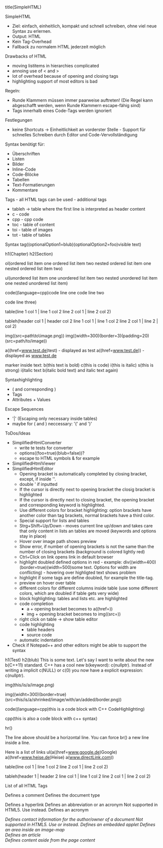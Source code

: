 title(SimpleHTML)

SimpleHTML
* Ziel: einfach, einheitlich, kompakt und schnell schreiben, ohne viel neue Syntax zu erlernen.
* Output: HTML
* Kein Tag-Overhead
* Fallback zu normalem HTML jederzeit möglich

Drawbacks of HTML
* moving listitems in hierarchies complicated
* annoing use of < and >
* lot of overhead because of opening and closing tags
* highlighting support of most editors is bad

Regeln:
* Runde Klammern müssen immer paarweise auftreten! (Die Regel kann abgeschafft werden, wenn Runde Klammern escape-fähig sind)
* Tags innerhalb eines Code-Tags werden ignoriert

Festlegungen
* keine Shortcuts -> Einheitlichkeit an vorderster Stelle - Support für schnelles Schreiben durch Editor und Code-Vervollständigung

Syntax benötigt für:
* Überschriften
* Listen
* Bilder
* Inline-Code
* Code-Blöcke
* Tabellen
* Text-Formatierungen
* Kommentare

Tags - all HTML tags can be used - additional tags
* tableh -> table where the first line is interpreted as header content
* c - code
* cpp - cpp code
* toc - table of content
* toi - table of images
* tot - table of tables

Syntax
tag((optionalOption1=blub)(optionalOption2=foo)visible text)

h1(Chapter)
h2(Section)

ol(ordered list item one
ordered list item two
  nested ordered list item one
  nested ordered list item two)

ul(unordered list item one
unordered list item two
  nested unordered list item one
  nested unordered list item)

code((language=cpp)code line one
code line two

code line three)

table(line 1 col 1 | line 1 col 2
line 2 col 1 | line 2 col 2)

tableh(header col 1 | header col 2
line 1 col 1 | line 1 col 2
line 2 col 1 | line 2 \| col 2)

img((src=path\to\image.png))
img((width=300)(border=3)(padding=20)(src=path/to/image))

a((href=www.test.de)test) - displayed as test
a((href=www.test.de)) - displayed as www.test.de

marker inside text: b(this text is bold) c(this is code) i(this is italic) s(this is strong) i(italic text b(italic bold text) and italic text again)

Syntaxhighlighting
* ( and corresponding )
* Tags
* Attributes + Values

Escape Sequences
* '|' (Escaping only necessary inside tables)
* maybe for ( and ) neccessary: '(' and ')'

ToDos/Ideas
* SimplifiedHtmlConverter
  * write te tests for converter
  * options((foo=true)(blub=false))?
  * escape to HTML symbols & for example
* SimplifiedHtmlViewer
* SimplifiedHtmlEditor
  * Opening bracket is automatically completed by closing bracket, except, if inside ''.
  * double ' if inputted
  * If the cursor is directly next to opening bracket the closig bracket is highlighted
  * If the cursor is directly next to closing bracket, the opening bracket and corresponding keyword is highlighted.
  * Use different colors for bracket highlighting: option brackets have another color than tag brackets, normal brackets have a third color.
  * Special support for lists and tables
  * Strg+Shift+Up/Down - moves current line up/down and takes care that only content in lists an tables are moved (keywords and options stay in place)
  * Hover over image path shows preview
  * Show error, if number of opening brackets is not the same than the number of closing brackets (background is colored lightly red)
  * Ctrl+Click on link opens link in default browser
  * highlight doubled defined options in red - example: div((width=400)(border=true)(width=500)some text. Options for width are conflicting) - hovering over highligted text shows problem
  * highlight if some tags are define doubled, for example the title-tag. 
  * preview on hover over table
  * different colors for different columns inside table (use some different colors, which are doubled if table gets very wide)
  * block highlighting: tables and lists etc. are highlighted
  * code completion
    * a + opening bracket becomes to a((href=))
    * img + opening bracket becomes to img((src=))
  * right click on table -> show table editor
  * code highlighting
    * table headers
    * source code
  * automatic indentation
* Check if Notepad++ and other editors might be able to support the syntax

h1(Test)
h2(blub)
This is some text. Let's say I want to write about the new b(C++11) standard.
C++ has a cool new b(keyword): c(nullptr).
Instead of writing a implicit c(NULL) or c(0) you now have a explicit expression: c(nullptr).

img(this/is/a/image.png)

img((widht=300)(border=true)(src=this/is/a/shrinked/image/with/an/added/border.png))

code((language=cpp)this is a code block
with C++ CodeHighlighting)

cpp(this is also a code block
with c++ syntax)

hr()

The line above should be a horizontal line.
You can force br() a new line inside a line.

Here is a list of links
ul(a((href=www.google.de)Google)
a((href=www.heise.de)Heise)
a(www.directLink.com))

table(line col 1 | line 1 col 2
line 2 col 1 | line 2 col 2)

tableh(header 1 | header 2
line col 1 | line 1 col 2
line 2 col 1 | line 2 col 2)


List of all HTML Tags
<!--...-->	Defines a comment
<!DOCTYPE> 	Defines the document type
<a>	Defines a hyperlink
<abbr>	Defines an abbreviation or an acronym
<acronym>	Not supported in HTML5. Use <abbr> instead.
Defines an acronym
<address>	Defines contact information for the author/owner of a document
<applet>	Not supported in HTML5. Use <embed> or <object> instead.
Defines an embedded applet
<area>	Defines an area inside an image-map
<article>	Defines an article
<aside>	Defines content aside from the page content
<audio>	Defines sound content
<b>	Defines bold text
<base>	Specifies the base URL/target for all relative URLs in a document
<basefont>	Not supported in HTML5. Use CSS instead.
Specifies a default color, size, and font for all text in a document
<bdi>	Isolates a part of text that might be formatted in a different direction from other text outside it
<bdo>	Overrides the current text direction
<big>	Not supported in HTML5. Use CSS instead.
Defines big text
<blockquote>	Defines a section that is quoted from another source
<body>	Defines the document's body
<br>	Defines a single line break
<button>	Defines a clickable button
<canvas>	Used to draw graphics, on the fly, via scripting (usually JavaScript)
<caption>	Defines a table caption
<center>	Not supported in HTML5. Use CSS instead.
Defines centered text
<cite>	Defines the title of a work
<code>	Defines a piece of computer code
<col>	Specifies column properties for each column within a <colgroup> element 
<colgroup>	Specifies a group of one or more columns in a table for formatting
<datalist>	Specifies a list of pre-defined options for input controls
<dd>	Defines a description/value of a term in a description list
<del>	Defines text that has been deleted from a document
<details>	Defines additional details that the user can view or hide
<dfn>	Represents the defining instance of a term
<dialog>	Defines a dialog box or window
<dir>	Not supported in HTML5. Use <ul> instead.
Defines a directory list
<div>	Defines a section in a document
<dl>	Defines a description list
<dt>	Defines a term/name in a description list
<em>	Defines emphasized text 
<embed>	Defines a container for an external (non-HTML) application
<fieldset>	Groups related elements in a form
<figcaption>	Defines a caption for a <figure> element
<figure>	Specifies self-contained content
<font>	Not supported in HTML5. Use CSS instead.
Defines font, color, and size for text
<footer>	Defines a footer for a document or section
<form>	Defines an HTML form for user input
<frame>	Not supported in HTML5.
Defines a window (a frame) in a frameset
<frameset>	Not supported in HTML5.
Defines a set of frames
<h1> to <h6>	Defines HTML headings
<head>	Defines information about the document
<header>	Defines a header for a document or section
<hr>	Defines a thematic change in the content
<html>	Defines the root of an HTML document
<i>	Defines a part of text in an alternate voice or mood
<iframe>	Defines an inline frame
<img>	Defines an image
<input>	Defines an input control
<ins>	Defines a text that has been inserted into a document
<kbd>	Defines keyboard input
<keygen>	Defines a key-pair generator field (for forms)
<label>	Defines a label for an <input> element
<legend>	Defines a caption for a <fieldset> element
<li>	Defines a list item
<link>	Defines the relationship between a document and an external resource (most used to link to style sheets)
<main>	Specifies the main content of a document
<map>	Defines a client-side image-map
<mark>	Defines marked/highlighted text
<menu>	Defines a list/menu of commands
<menuitem>	Defines a command/menu item that the user can invoke from a popup menu
<meta>	Defines metadata about an HTML document
<meter>	Defines a scalar measurement within a known range (a gauge)
<nav>	Defines navigation links
<noframes>	Not supported in HTML5.
Defines an alternate content for users that do not support frames
<noscript>	Defines an alternate content for users that do not support client-side scripts
<object>	Defines an embedded object
<ol>	Defines an ordered list
<optgroup>	Defines a group of related options in a drop-down list
<option>	Defines an option in a drop-down list
<output>	Defines the result of a calculation
<p>	Defines a paragraph
<param>	Defines a parameter for an object
<pre>	Defines preformatted text
<progress>	Represents the progress of a task
<q>	Defines a short quotation
<rp>	Defines what to show in browsers that do not support ruby annotations
<rt>	Defines an explanation/pronunciation of characters (for East Asian typography)
<ruby>	Defines a ruby annotation (for East Asian typography)
<s>	Defines text that is no longer correct
<samp>	Defines sample output from a computer program
<script>	Defines a client-side script
<section>	Defines a section in a document
<select>	Defines a drop-down list
<small>	Defines smaller text
<source>	Defines multiple media resources for media elements (<video> and <audio>)
<span>	Defines a section in a document
<strike>	Not supported in HTML5. Use <del> or <s> instead.
Defines strikethrough text
<strong>	Defines important text
<style>	Defines style information for a document
<sub>	Defines subscripted text
<summary>	Defines a visible heading for a <details> element
<sup>	Defines superscripted text
<table>	Defines a table
<tbody>	Groups the body content in a table
<td>	Defines a cell in a table
<textarea>	Defines a multiline input control (text area)
<tfoot>	Groups the footer content in a table
<th>	Defines a header cell in a table
<thead>	Groups the header content in a table
<time>	Defines a date/time
<title>	Defines a title for the document
<tr>	Defines a row in a table
<track>	Defines text tracks for media elements (<video> and <audio>)
<tt>	Not supported in HTML5. Use CSS instead.
Defines teletype text
<u>	Defines text that should be stylistically different from normal text
<ul>	Defines an unordered list
<var>	Defines a variable
<video>	Defines a video or movie
<wbr>	Defines a possible line-break



Input Backup
h1(hello world)
h2(test)

p(a((href=http://www.google.de)a link to google))

p(writing HTML is so b(comfortable) and b(easy!))

pre((style=background-color: lightblue)
some code
over two lines
what about a method
)

p(here is some code(code inside the text))


hr()
table(
  tr(th(header 1) th(header2))
  tr(td(line 1, column 1) td(line 1, column 2))
  tr(td(line 2, column 1) td(line 2, column 2))
)

ul(
li(test)
li(test2)
li(subtest)
  ul(
   li(subtest)
  )
)

ol(
  li(test)
  li(test2)
)
